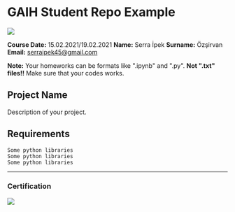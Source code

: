 # GAIH Student Repo Example
![](img/logo.png)

**Course Date:** 15.02.2021/19.02.2021
**Name:** Serra İpek
**Surname:** Özşirvan
**Email:** serraipek45@gmail.com  

**Note:** Your homeworks can be formats like ".ipynb" and ".py". **Not ".txt" files!!** Make sure that your codes works.  

## Project Name
Description of your project.

## Requirements
```
Some python libraries
Some python libraries
Some python libraries
```
---

### Certification
![](img/certificate_ex.png)

